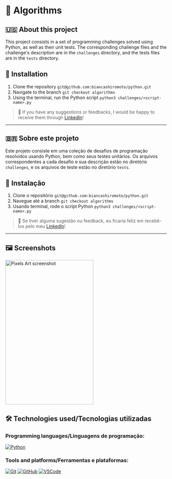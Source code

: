 # 🧮 Algorithms

## 🇺🇸 About this project

This project consists in a set of programming challenges solved using Python, as well as their unit tests. The corresponding challenge files and the challenge's description are in the `challenges` directory, and the tests files are in the `tests` directory.

## 📝 Installation
1. Clone the repository `git@github.com:biancashiromoto/python.git`
2. Navigate to the branch `git checkout algorithms`
3. Using the terminal, run the Python script `python3 challenges/<script-name>.py`

> 💬 If you have any suggestions or feedbacks, I would be happy to receive them through <a href="https://www.linkedin.com/in/bshiromoto/" target="_blank">LinkedIn</a>!

<hr>

## 🇧🇷 Sobre este projeto

Este projeto consiste em uma coleção de desafios de programação resolvidos usando Python, bem como seus testes unitários. Os arquivos correspondentes a cada desafio e sua descrição estão no diretório `challenges`, e os arquivos de teste estão no diretório `tests`.

## 📝 Instalação
1. Clone o repositório `git@github.com:biancashiromoto/python.git`
2. Navegue até a branch `git checkout algorithms`
3. Usando terminal, rode o script Python `python3 challenges/<script-name>.py`

> 💬 Se tiver alguma sugestão ou feedback, eu ficaria feliz em recebê-los pelo meu <a href="https://www.linkedin.com/in/bshiromoto/" target="_blank">LinkedIn</a>!

<hr>

## 🖼️ Screenshots
<div style="display:flex;">
  <img src="./screenshots/screenshot-01.png" alt="Pixels Art screenshot" height="450" width="275" />
</div>

## 🛠️ Technologies used/Tecnologias utilizadas
### Programming languages/Linguagens de programação:
[![Python](https://img.shields.io/badge/Python-FFD43B?style=for-the-badge&logo=python&logoColor=blue)]()

### Tools and platforms/Ferramentas e plataformas:
[![Git](https://img.shields.io/badge/Git-E44C30?style=for-the-badge&logo=git&logoColor=white)]()
[![GitHub](https://img.shields.io/badge/GitHub-100000?style=for-the-badge&logo=github&logoColor=white)]()
[![VSCode](https://img.shields.io/badge/VSCode-0078D4?style=for-the-badge&logo=visual%20studio%20code&logoColor=white)]()

